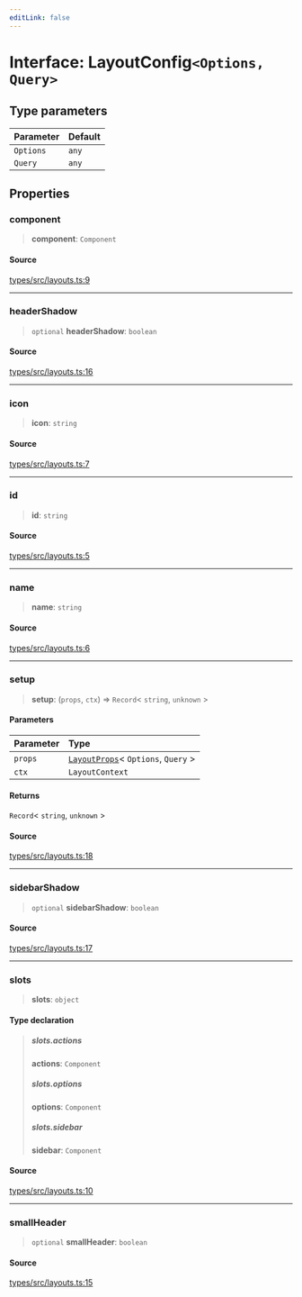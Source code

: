 ```yaml
---
editLink: false
---
```


# Interface: LayoutConfig`<Options, Query>`

## Type parameters

| Parameter | Default |
| :-------- | :------ |
| `Options` | `any`   |
| `Query`   | `any`   |

## Properties

### component

> **component**: `Component`

#### Source

[types/src/layouts.ts:9](https://github.com/directus/directus/blob/7789a6c53/packages/types/src/layouts.ts#L9)

---

### headerShadow

> `optional` **headerShadow**: `boolean`

#### Source

[types/src/layouts.ts:16](https://github.com/directus/directus/blob/7789a6c53/packages/types/src/layouts.ts#L16)

---

### icon

> **icon**: `string`

#### Source

[types/src/layouts.ts:7](https://github.com/directus/directus/blob/7789a6c53/packages/types/src/layouts.ts#L7)

---

### id

> **id**: `string`

#### Source

[types/src/layouts.ts:5](https://github.com/directus/directus/blob/7789a6c53/packages/types/src/layouts.ts#L5)

---

### name

> **name**: `string`

#### Source

[types/src/layouts.ts:6](https://github.com/directus/directus/blob/7789a6c53/packages/types/src/layouts.ts#L6)

---

### setup

> **setup**: (`props`, `ctx`) => `Record`\< `string`, `unknown` \>

#### Parameters

| Parameter | Type                                                              |
| :-------- | :---------------------------------------------------------------- |
| `props`   | [`LayoutProps`](interface.LayoutProps.md)\< `Options`, `Query` \> |
| `ctx`     | `LayoutContext`                                                   |

#### Returns

`Record`\< `string`, `unknown` \>

#### Source

[types/src/layouts.ts:18](https://github.com/directus/directus/blob/7789a6c53/packages/types/src/layouts.ts#L18)

---

### sidebarShadow

> `optional` **sidebarShadow**: `boolean`

#### Source

[types/src/layouts.ts:17](https://github.com/directus/directus/blob/7789a6c53/packages/types/src/layouts.ts#L17)

---

### slots

> **slots**: `object`

#### Type declaration

> ##### slots.actions
>
> **actions**: `Component`
>
> ##### slots.options
>
> **options**: `Component`
>
> ##### slots.sidebar
>
> **sidebar**: `Component`

#### Source

[types/src/layouts.ts:10](https://github.com/directus/directus/blob/7789a6c53/packages/types/src/layouts.ts#L10)

---

### smallHeader

> `optional` **smallHeader**: `boolean`

#### Source

[types/src/layouts.ts:15](https://github.com/directus/directus/blob/7789a6c53/packages/types/src/layouts.ts#L15)
